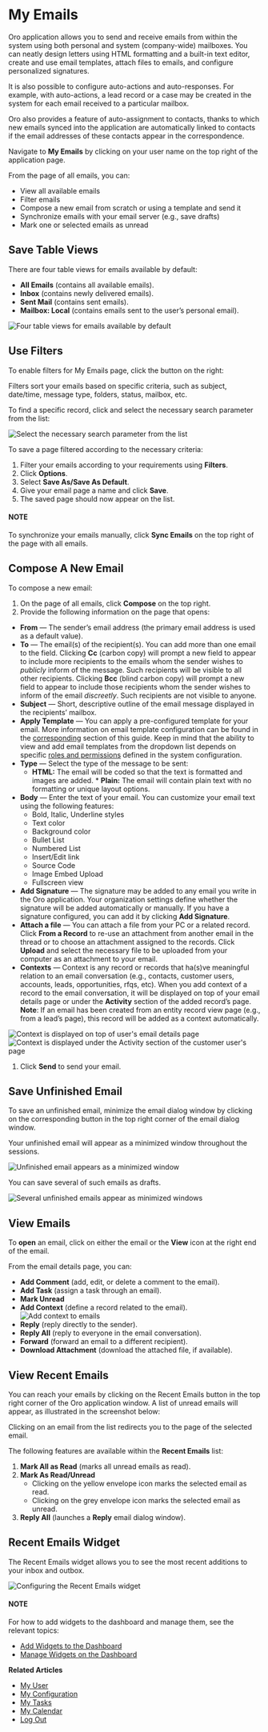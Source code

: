 <a id="doc-my-oro-emails"></a>

<a id="user-guide-using-emails"></a>

<a id="doc-activities-emails-actions-compose"></a>

<a id="user-guide-using-emails-view"></a>

# My Emails

<!-- note: Before using **My Emails**, please configure your personal mailbox connection to the mail server. See :ref:`Personal Email Configuration <my-email-configuration>` for more information. -->

Oro application allows you to send and receive emails from within the system using both personal and system (company-wide) mailboxes. You can neatly design letters using HTML formatting and a built-in text editor, create and use email templates, attach files to emails, and configure personalized signatures.

It is also possible to configure auto-actions and auto-responses. For example, with auto-actions, a lead record or a case may be created in the system for each email received to a particular mailbox.

Oro also provides a feature of auto-assignment to contacts, thanks to which new emails synced into the application are automatically linked to contacts if the email addresses of these contacts appear in the correspondence.

<!-- start_my_emails -->

Navigate to **My Emails** by clicking on your user name on the top right of the application page.

From the page of all emails, you can:

* View all available emails
* Filter emails
* Compose a new email from scratch or using a template and send it
* Synchronize emails with your email server (e.g., save drafts)
* Mark one or selected emails as unread

## Save Table Views

There are four table views for emails available by default:

- **All Emails** (contains all available emails).
- **Inbox** (contains newly delivered emails).
- **Sent Mail** (contains sent emails).
- **Mailbox: Local** (contains emails sent to the user’s personal
  email).

![Four table views for emails available by default](user/img/getting_started/user_menu/my_emails_page.jpg)

## Use Filters

To enable filters for My Emails page, click the <i class="fa fa-filter fa-lg" aria-hidden="true"></i> button on the right:

Filters sort your emails based on specific criteria, such as subject, date/time, message type, folders, status, mailbox, etc.

To find a specific record, click <i class="fa fa-filter fa-lg" aria-hidden="true"></i> and select the necessary search parameter from the list:

![Select the necessary search parameter from the list](user/img/getting_started/user_menu/filters_dropdown.jpg)

To save a page filtered according to the necessary criteria:

1. Filter your emails according to your requirements using **Filters**.
2. Click **Options**.
3. Select **Save As/Save As Default**.
4. Give your email page a name and click **Save**.
5. The saved page should now appear on the list.

#### NOTE
To synchronize your emails manually, click **Sync Emails** on the top right of the page with all emails.

## Compose A New Email

To compose a new email:

1. On the page of all emails, click **Compose** on the top right.
2. Provide the following information on the page that opens:

<a id="email-fields"></a>
* **From** — The sender’s email address (the primary email address is used as a default value).
* **To** — The email(s) of the recipient(s). You can add more than one email to the field. Clicking **Cc** (carbon copy) will prompt a new field to appear to include more recipients to the emails whom the sender wishes to *publicly* inform of the message. Such recipients will be visible to all other recipients. Clicking **Bcc** (blind carbon copy) will prompt a new field to appear to include those recipients whom the sender wishes to inform of the email *discreetly*. Such recipients are not visible to anyone.
* **Subject** — Short, descriptive outline of the email message displayed in the recipients’ mailbox.
* **Apply Template** — You can apply a pre-configured template for your email. More information on email template configuration can be found in the [corresponding](../../system/emails/email-templates.md#user-guide-email-template) section of this guide. Keep in mind that the ability to view and add email templates from the dropdown list depends on specific [roles and permissions](../../system/user-management/roles/index.md#user-guide-user-management-permissions-roles) defined in the system configuration.
* **Type** — Select the type of the message to be sent:
  * **HTML:** The email will be coded so that the text is formatted and images are added.                                                            \* **Plain:** The email will contain plain text with no formatting or unique layout options.
* **Body** — Enter the text of your email. You can customize your email text using the following features:
  - Bold, Italic, Underline styles
  - Text color
  - Background color
  - Bullet List
  - Numbered List
  - Insert/Edit link
  - Source Code
  - Image Embed Upload
  - Fullscreen view
* **Add Signature** — The signature may be added to any email you write in the Oro application. Your organization settings define whether the signature will be added automatically or manually. If you have a signature configured, you can add it by clicking **Add Signature**.
* **Attach a file** — You can attach a file from your PC or a related record. Click **From a Record** to re-use an attachment from another email in the thread or to choose an attachment assigned to the records. Click **Upload** and select the necessary file to be uploaded from your computer as an attachment to your email.
* **Contexts** — Context is any record or records that ha(s)ve meaningful relation to an email conversation (e.g., contacts, customer users, accounts, leads, opportunities, rfqs, etc). When you add context of a record to the email conversation, it will be displayed on top of your email details page or under the **Activity** section of the added record’s page. **Note**: If an email has been created from an entity record view page (e.g., from a lead’s page), this record will be added as a context automatically.

![Context is displayed on top of user's email details page](user/img/getting_started/user_menu/context-in-emails.png)![Context is displayed under the Activity section of the customer user's page](user/img/getting_started/user_menu/context-under-activity.png)
1. Click **Send** to send your email.

## Save Unfinished Email

To save an unfinished email, minimize the email dialog window by clicking on the corresponding button in the top right corner of the email dialog window.

Your unfinished email will appear as a minimized window throughout the sessions.

![Unfinished email appears as a minimized window](user/img/getting_started/user_menu/email_minimized2.jpg)

You can save several of such emails as drafts.

![Several unfinished emails appear as minimized windows](user/img/getting_started/user_menu/several_minimized_emails.jpg)

<a id="email-actions"></a>

## View Emails

To **open** an email, click on either the email or the **View** icon at the right end of the email.

From the email details page, you can:

- **Add Comment** (add, edit, or delete a comment to the email).
- **Add Task** (assign a task through an email).
- **Mark Unread**
- **Add Context** (define a record related to the email).
  ![Add context to emails](user/img/getting_started/user_menu/add_context.jpg)
- **Reply** (reply directly to the sender).
- **Reply All** (reply to everyone in the email conversation).
- **Forward** (forward an email to a different recipient).
- **Download Attachment** (download the attached file, if available).

## View Recent Emails

<!-- start_recent_emails_menu_button -->

You can reach your emails by clicking on the Recent Emails button in the top right corner of the Oro application window. A list of unread emails
will appear, as illustrated in the screenshot below:

<!-- .. image:: /user/img/getting_started/user_menu/recent_emails_button.jpg
:alt: View the list of unread emails displayed when clicking the Recent Emails button -->

Clicking on an email from the list redirects you to the page of the selected email.

The following features are available within the **Recent Emails** list:

1. **Mark All as Read** (marks all unread emails as read).
2. **Mark As Read/Unread**
   * Clicking on the yellow envelope icon marks the selected email as read.
   * Clicking on the grey envelope icon marks the selected email as unread.
3. **Reply All** (launches a **Reply** email dialog window).

## Recent Emails Widget

The Recent Emails widget allows you to see the most recent additions to your inbox and outbox.

![Configuring the Recent Emails widget](user/img/dashboards/recent_emails_config.png)

#### NOTE
For how to add widgets to the dashboard and manage them, see the relevant topics:

* [Add Widgets to the Dashboard](../../dashboards/widgets/index.md#user-guide-business-intelligence-widgets-add)
* [Manage Widgets on the Dashboard](../../dashboards/widgets/index.md#user-guide-business-intelligence-widgets-manage)

<!-- finish_my_emails -->

**Related Articles**

* [My User](my-user.md#doc-my-user-view-page)
* [My Configuration](my-configuration.md#doc-my-user-configuration-profile)
* [My Tasks](../../activities/tasks/index.md#doc-activities-tasks)
* [My Calendar](my-calendar.md#user-guide-calendars-manage)
* [Log Out](../application-authentication/log-in-out.md#doc-log-out)

<!-- fa-bars = fa-navicon -->
<!-- Ic Tiles is used as Set As Default in saved views, and as tiles in display layout options -->
<!-- IcPencil refers to Rename in Commerce and Inline Editing in CRM -->
<!-- Check mark in the square. -->
<!-- SortDesc is also used as drop-down arrow -->
<!-- A -->
<!-- B -->
<!-- C -->
<!-- D -->
<!-- E -->
<!-- F -->
<!-- G -->
<!-- H -->
<!-- I -->
<!-- L -->
<!-- M -->
<!-- P -->
<!-- R -->
<!-- S -->
<!-- T -->
<!-- U -->
<!-- Z -->
